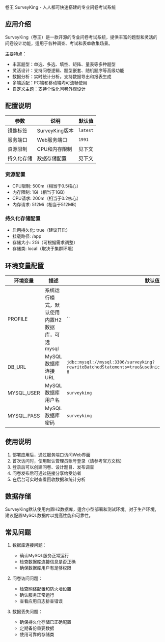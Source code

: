 卷王 SurveyKing - 人人都可快速搭建的专业问卷考试系统

## 应用介绍

SurveyKing（卷王）是一款开源的专业问卷考试系统，提供丰富的题型和灵活的问卷设计功能，适用于各种调查、考试和表单收集场景。

主要特点：
- 丰富题型：单选、多选、填空、矩阵、量表等多种题型
- 灵活设计：支持问卷逻辑、题型嵌套、随机题序等高级功能
- 数据分析：实时统计分析，支持数据导出和报表生成
- 多端适配：PC端和移动端均可流畅使用
- 自定义主题：支持个性化问卷外观设计

## 配置说明

| 参数 | 说明 | 默认值 |
|------|------|--------|
| 镜像标签 | SurveyKing版本 | `latest` |
| 服务端口 | Web服务端口 | `1991` |
| 资源限制 | CPU和内存限制 | 见下文 |
| 持久化存储 | 数据存储配置 | 见下文 |

### 资源配置
- CPU限制: 500m（相当于0.5核心）
- 内存限制: 1Gi（相当于1GB）
- CPU请求: 200m（相当于0.2核心）
- 内存请求: 512Mi（相当于512MB）

### 持久化存储配置
- 启用持久化: true（建议开启）
- 挂载路径: /app
- 存储大小: 2Gi（可根据需求调整）
- 存储类: local（取决于集群环境）

## 环境变量配置

| 环境变量 | 描述 | 默认值 |
|---------|------|--------|
| PROFILE | 系统运行模式，默认使用内置H2数据库，可选mysql | `` |
| DB_URL | MySQL数据库连接URL | `jdbc:mysql://mysql:3306/surveyking?rewriteBatchedStatements=true&useUnicode=true&characterEncoding=UTF-8` |
| MYSQL_USER | MySQL数据库用户名 | `surveyking` |
| MYSQL_PASS | MySQL数据库密码 | `surveyking` |

## 使用说明

1. 部署应用后，通过服务端口访问Web界面
2. 首次访问时，使用默认管理员账号登录（请参考官方文档）
3. 登录后可以创建问卷、设计题目、发布调查
4. 问卷发布后可通过链接分享给受访者
5. 在后台可实时查看回收数据和统计分析

## 数据存储

SurveyKing默认使用内置H2数据库，适合小型部署和测试环境。对于生产环境，建议配置MySQL数据库以提高性能和可靠性。

## 常见问题

1. 数据库连接问题：
   - 确认MySQL服务正常运行
   - 检查数据库连接信息是否正确
   - 确保数据库用户有足够权限

2. 问卷访问问题：
   - 检查网络配置和防火墙设置
   - 确认服务正常运行
   - 查看应用日志排查错误

3. 数据丢失问题：
   - 确保持久化存储已正确配置
   - 定期备份重要数据
   - 使用可靠的存储类